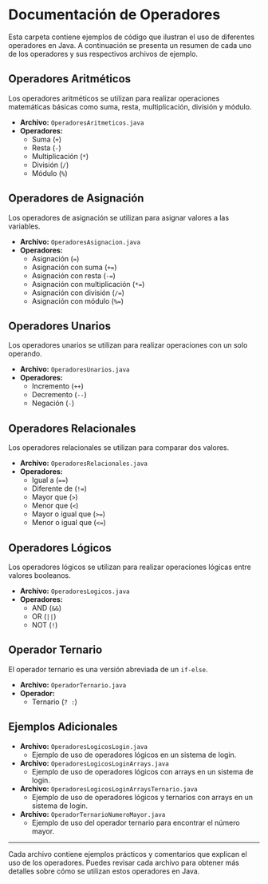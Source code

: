 # Documentación de Operadores

Esta carpeta contiene ejemplos de código que ilustran el uso de diferentes operadores en Java. A continuación se presenta un resumen de cada uno de los operadores y sus respectivos archivos de ejemplo.

## Operadores Aritméticos

Los operadores aritméticos se utilizan para realizar operaciones matemáticas básicas como suma, resta, multiplicación, división y módulo.

- **Archivo:** `OperadoresAritmeticos.java`
- **Operadores:**
  - Suma (`+`)
  - Resta (`-`)
  - Multiplicación (`*`)
  - División (`/`)
  - Módulo (`%`)

## Operadores de Asignación

Los operadores de asignación se utilizan para asignar valores a las variables.

- **Archivo:** `OperadoresAsignacion.java`
- **Operadores:**
  - Asignación (`=`)
  - Asignación con suma (`+=`)
  - Asignación con resta (`-=`)
  - Asignación con multiplicación (`*=`)
  - Asignación con división (`/=`)
  - Asignación con módulo (`%=`)

## Operadores Unarios

Los operadores unarios se utilizan para realizar operaciones con un solo operando.

- **Archivo:** `OperadoresUnarios.java`
- **Operadores:**
  - Incremento (`++`)
  - Decremento (`--`)
  - Negación (`-`)

## Operadores Relacionales

Los operadores relacionales se utilizan para comparar dos valores.

- **Archivo:** `OperadoresRelacionales.java`
- **Operadores:**
  - Igual a (`==`)
  - Diferente de (`!=`)
  - Mayor que (`>`)
  - Menor que (`<`)
  - Mayor o igual que (`>=`)
  - Menor o igual que (`<=`)

## Operadores Lógicos

Los operadores lógicos se utilizan para realizar operaciones lógicas entre valores booleanos.

- **Archivo:** `OperadoresLogicos.java`
- **Operadores:**
  - AND (`&&`)
  - OR (`||`)
  - NOT (`!`)

## Operador Ternario

El operador ternario es una versión abreviada de un `if-else`.

- **Archivo:** `OperadorTernario.java`
- **Operador:**
  - Ternario (`? :`)

## Ejemplos Adicionales

- **Archivo:** `OperadoresLogicosLogin.java`
  - Ejemplo de uso de operadores lógicos en un sistema de login.
- **Archivo:** `OperadoresLogicosLoginArrays.java`
  - Ejemplo de uso de operadores lógicos con arrays en un sistema de login.
- **Archivo:** `OperadoresLogicosLoginArraysTernario.java`
  - Ejemplo de uso de operadores lógicos y ternarios con arrays en un sistema de login.
- **Archivo:** `OperadorTernarioNumeroMayor.java`
  - Ejemplo de uso del operador ternario para encontrar el número mayor.

---

Cada archivo contiene ejemplos prácticos y comentarios que explican el uso de los operadores. Puedes revisar cada archivo para obtener más detalles sobre cómo se utilizan estos operadores en Java.